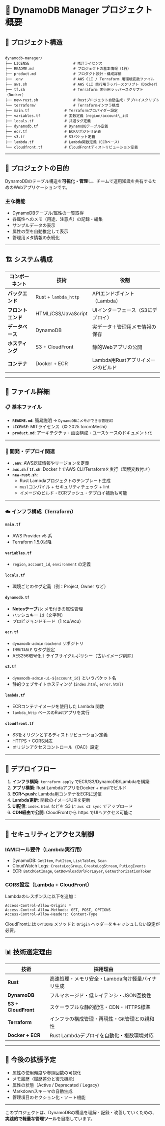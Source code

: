 # 🧾 DynamoDB Manager プロジェクト概要

## 📁 プロジェクト構造

```

dynamodb-manager/
├── LICENSE                    # MITライセンス
├── README.md                  # プロジェクトの基本情報（1行）
├── product.md                 # プロダクト設計・構成詳細
├── .env                       # AWS CLI / Terraform 用環境変数ファイル
├── aws.sh                     # AWS CLI 実行用ラッパースクリプト（Docker）
├── tf.sh                      # Terraform 実行用ラッパースクリプト（Docker）
├── new-rust.sh                # Rustプロジェクト自動生成・デプロイスクリプト
└── terraform/                 # Terraformインフラ構成
├── main.tf                # Terraformプロバイダー設定
├── variables.tf           # 変数定義（region/account\_id）
├── locals.tf              # 共通タグ定義
├── dynamodb.tf            # DynamoDBテーブル定義
├── ecr.tf                 # ECRリポジトリ定義
├── s3.tf                  # S3バケット定義
├── lambda.tf              # Lambda関数定義（ECRベース）
└── cloudfront.tf          # CloudFrontディストリビューション定義

```

---

## 🎯 プロジェクトの目的

DynamoDBのテーブル構造を**可視化・管理**し、チームで運用知識を共有するためのWebアプリケーションです。

### 主な機能
- DynamoDBテーブル/属性の一覧取得
- 各属性へのメモ（用途、注意点）の記録・編集
- サンプルデータの表示
- 属性の型を自動推定して表示
- 管理用メタ情報の永続化

---

## 🏗️ システム構成

| コンポーネント     | 技術                      | 役割                                   |
|------------------|---------------------------|----------------------------------------|
| **バックエンド**  | Rust + `lambda_http`      | APIエンドポイント（Lambda）           |
| **フロントエンド**| HTML/CSS/JavaScript       | UIインターフェース（S3にデプロイ）    |
| **データベース**  | DynamoDB                  | 実データ＋管理用メモ情報の保存         |
| **ホスティング**  | S3 + CloudFront           | 静的Webアプリの公開                    |
| **コンテナ**      | Docker + ECR              | Lambda用Rustアプリイメージのビルド     |

---

## 📄 ファイル詳細

### 📋 基本ファイル

- **`README.md`**: 簡易説明 → `DynamoDBにメモができる管理UI`
- **`LICENSE`**: MITライセンス（©️ 2025 tororoMeshi）
- **`product.md`**: アーキテクチャ・画面構成・ユースケースのドキュメント化

---

### 🔧 開発・デプロイ関連

- **`.env`**: AWS認証情報やリージョンを定義
- **`aws.sh` / `tf.sh`**: Docker上でAWS CLI/Terraformを実行（環境変数付き）
- **`new-rust.sh`**:
  - Rust Lambdaプロジェクトのテンプレート生成
  - `musl`コンパイル + セキュリティチェック + lint
  - イメージのビルド・ECRプッシュ・デプロイ補助も可能

---

### ☁️ インフラ構成（Terraform）

#### `main.tf`
- AWS Provider v5 系
- Terraform 1.5.0以降

#### `variables.tf`
- `region`, `account_id`, `environment` の定義

#### `locals.tf`
- 環境ごとのタグ定義（例：Project, Owner など）

#### `dynamodb.tf`
- **Notesテーブル**: メモ付きの属性管理
- ハッシュキー `id`（文字列）
- プロビジョンドモード（1 rcu/wcu）

#### `ecr.tf`
- `dynamodb-admin-backend` リポジトリ
- `IMMUTABLE` なタグ設定
- AES256暗号化＋ライフサイクルポリシー（古いイメージ削除）

#### `s3.tf`
- `dynamodb-admin-ui-${account_id}` というバケット名
- 静的ウェブサイトホスティング (`index.html`, `error.html`)

#### `lambda.tf`
- ECRコンテナイメージを使用した Lambda 関数
- `lambda_http` ベースのRustアプリを実行

#### `cloudfront.tf`
- S3をオリジンとするディストリビューション定義
- HTTPS + CORS対応
- オリジンアクセスコントロール（OAC）設定

---

## 🚀 デプロイフロー

1. **インフラ構築**: `terraform apply` でECR/S3/DynamoDB/Lambdaを構築
2. **アプリ構築**: Rust LambdaアプリをDocker + muslでビルド
3. **ECRへpush**: Lambda用コンテナをECRに送信
4. **Lambda更新**: 関数のイメージURIを更新
5. **UI配信**: `index.html` などを S3 に `aws s3 sync` でアップロード
6. **CDN経由で公開**: CloudFrontから https でUIへアクセス可能に

---

## 🔐 セキュリティとアクセス制御

### IAMロール要件（Lambda実行用）

- DynamoDB: `GetItem`, `PutItem`, `ListTables`, `Scan`
- CloudWatch Logs: `CreateLogGroup`, `CreateLogStream`, `PutLogEvents`
- ECR: `BatchGetImage`, `GetDownloadUrlForLayer`, `GetAuthorizationToken`

### CORS設定（Lambda + CloudFront）

Lambdaのレスポンスに以下を追加：

```http
Access-Control-Allow-Origin: *
Access-Control-Allow-Methods: GET, POST, OPTIONS
Access-Control-Allow-Headers: Content-Type
```

CloudFrontには `OPTIONS` メソッドと `Origin` ヘッダーをキャッシュしない設定が必要。

---

## 📊 技術選定理由

| 技術                  | 採用理由                        |
| ------------------- | --------------------------- |
| **Rust**            | 高速処理・メモリ安全・Lambda向け軽量バイナリ生成 |
| **DynamoDB**        | フルマネージド・低レイテンシ・JSON互換性      |
| **S3 + CloudFront** | スケーラブルな静的配信・CDN・HTTPS標準     |
| **Terraform**       | インフラの構成管理・再現性・Git管理との親和性    |
| **Docker + ECR**    | Rust Lambdaデプロイを自動化・複数環境対応  |

---

## 🔮 今後の拡張予定

* 属性の使用頻度や参照回数の可視化
* メモ履歴（履歴差分と復元機能）
* 属性の状態（Active / Deprecated / Legacy）
* Markdownスキーマの自動生成
* 管理項目のセクション化・ソート機能

---

このプロジェクトは、DynamoDBの構造を理解・記録・改善していくための、**実践的で軽量な管理ツール**を目指しています。
